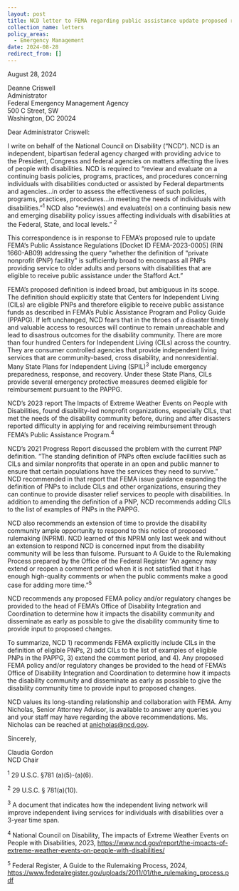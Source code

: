 ```yaml
---
layout: post
title: NCD letter to FEMA regarding public assistance update proposed rule
collection_name: letters
policy_areas:
  - Emergency Management
date: 2024-08-28
redirect_from: []
---
```

August 28, 2024

Deanne Criswell\
Administrator\
Federal Emergency Management Agency\
500 C Street, SW\
Washington, DC 20024

Dear Administrator Criswell:

I write on behalf of the National Council on Disability (“NCD”). NCD is an independent, bipartisan federal agency charged with providing advice to the President, Congress and federal agencies on matters affecting the lives of people with disabilities. NCD is required to “review and evaluate on a continuing basis policies, programs, practices, and procedures concerning individuals with disabilities conducted or assisted by Federal departments and agencies…in order to assess the effectiveness of such policies, programs, practices, procedures…in meeting the needs of individuals with disabilities.”<sup>1</sup>  NCD also “review(s) and evaluate(s) on a continuing basis new and emerging disability policy issues affecting individuals with disabilities at the Federal, State, and local levels.” <sup>2</sup>

This correspondence is in response to FEMA’s proposed rule to update FEMA’s Public Assistance Regulations \[Docket ID FEMA-2023-0005] (RIN 1660-AB09)  addressing the query “whether the definition of “private nonprofit (PNP) facility” is sufficiently broad to encompass all PNPs providing service to older adults and persons with disabilities that are eligible to receive public assistance under the Stafford Act.”

FEMA’s proposed definition is indeed broad, but ambiguous in its scope. The definition should explicitly state that Centers for Independent Living (CILs) are eligible PNPs and therefore eligible to receive public assistance funds as described in FEMA’s Public Assistance Program and Policy Guide (PPAPG). If left unchanged, NCD fears that in the throes of a disaster timely and valuable access to resources will continue to remain unreachable and lead to disastrous outcomes for the disability community. There are more than four hundred Centers for Independent Living (CILs) across the country. They are consumer controlled agencies that provide independent living services that are community-based, cross disability, and nonresidential. Many State Plans for Independent Living (SPIL)<sup>3</sup> include emergency preparedness, response, and recovery. Under these State Plans, CILs provide several emergency protective measures deemed eligible for reimbursement pursuant to the PAPPG.

NCD’s 2023 report The Impacts of Extreme Weather Events on People with Disabilities, found disability-led nonprofit organizations, especially CILs, that met the needs of the disability community before, during and after disasters reported difficulty in applying for and receiving reimbursement through FEMA’s Public Assistance Program.<sup>4</sup>

NCD’s 2021 Progress Report discussed the problem with the current PNP definition. “The standing definition of PNPs often exclude facilities such as CILs and similar nonprofits that operate in an open and public manner to ensure that certain populations have the services they need to survive.” NCD recommended in that report that FEMA  issue guidance expanding the definition of PNPs to include CILs and other organizations, ensuring they can continue to provide disaster relief services to people with disabilities. In addition to amending the definition of a PNP, NCD recommends adding CILs to the list of examples of PNPs in the PAPPG.

NCD also recommends an extension of time to provide the disability community ample opportunity to respond to this notice of proposed rulemaking (NPRM). NCD learned of this NPRM only last week and without an extension to respond NCD is concerned input from the disability community will be less than fulsome. Pursuant to A Guide to the Rulemaking Process prepared by the Office of the Federal Register “An agency may extend or reopen a comment period when it is not satisfied that it has enough high-quality comments or when the public comments make a good case for adding more time.”<sup>5</sup>

NCD recommends any proposed FEMA policy and/or regulatory changes be provided to the head of FEMA’s Office of Disability Integration and Coordination to determine how it impacts the disability community and disseminate as early as possible to give the disability community time to provide input to proposed changes.

To summarize, NCD 1) recommends FEMA explicitly include CILs in the definition of eligible PNPs, 2) add CILs to the list of examples of eligible PNPs in the PAPPG, 3) extend the comment period, and 4). Any proposed FEMA policy and/or regulatory changes be provided to the head of FEMA’s Office of Disability Integration and Coordination to determine how it impacts the disability community and disseminate as early as possible to give the disability community time to provide input to proposed changes.

NCD values its long-standing relationship and collaboration with FEMA. Amy Nicholas, Senior Attorney Advisor, is available to answer any queries you and your staff may have regarding the above recommendations. Ms. Nicholas can be reached at anicholas@ncd.gov.

Sincerely,

Claudia Gordon\
NCD Chair



<sup>1</sup>   29 U.S.C. §781 (a)(5)-(a)(6).

<sup>2</sup>  29 U.S.C. § 781(a)(10).

<sup>3</sup>  A document that indicates how the independent living network will improve independent living services for individuals with disabilities over a 3-year time span.

<sup>4</sup>  National Council on Disability, The impacts of Extreme Weather Events on People with Disabilities, 2023, https://www.ncd.gov/report/the-impacts-of-extreme-weather-events-on-people-with-disabilities/

<sup>5</sup>  Federal Register, A Guide to the Rulemaking Process, 2024, https://www.federalregister.gov/uploads/2011/01/the_rulemaking_process.pdf
